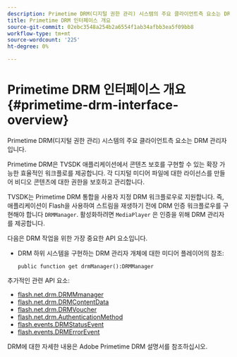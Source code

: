 ```yaml
---
description: Primetime DRM(디지털 권한 관리) 시스템의 주요 클라이언트측 요소는 DRM 관리자입니다.
title: Primetime DRM 인터페이스 개요
source-git-commit: 02ebc3548a254b2a6554f1ab34afbb3ea5f09bb8
workflow-type: tm+mt
source-wordcount: '225'
ht-degree: 0%

---
```


# Primetime DRM 인터페이스 개요{#primetime-drm-interface-overview}

Primetime DRM(디지털 권한 관리) 시스템의 주요 클라이언트측 요소는 DRM 관리자입니다.

<!--<a id="section_4DD54E085AB345FE9BE00865E56B28DB"></a>-->

Primetime DRM은 TVSDK 애플리케이션에서 콘텐츠 보호를 구현할 수 있는 확장 가능한 효율적인 워크플로를 제공합니다. 각 디지털 미디어 파일에 대한 라이선스를 만들어 비디오 콘텐츠에 대한 권한을 보호하고 관리합니다.

TVSDK는 Primetime DRM 통합을 사용자 지정 DRM 워크플로우로 지원합니다. 즉, 애플리케이션이 Flash을 사용하여 스트림을 재생하기 전에 DRM 인증 워크플로우를 구현해야 합니다 `DRMManager`. 활성화하려면 `MediaPlayer` 은 인증을 위해 DRM 관리자를 제공합니다.

다음은 DRM 작업을 위한 가장 중요한 API 요소입니다.

* DRM 하위 시스템을 구현하는 DRM 관리자 개체에 대한 미디어 플레이어의 참조:

  ```
  public function get drmManager():DRMManager 
  ```

<!--<a id="section_4204CE2731A44F67A3664AEDE8CCCA47"></a>-->

추가적인 관련 API 요소:

* [flash.net.drm.DRMMmanager](https://help.adobe.com/en_US/FlashPlatform/reference/actionscript/3/flash/net/drm/DRMManager.html)
* [flash.net.drm.DRMContentData](https://help.adobe.com/en_US/FlashPlatform/reference/actionscript/3/flash/net/drm/DRMContentData.html)
* [flash.net.drm.DRMVoucher](https://help.adobe.com/en_US/FlashPlatform/reference/actionscript/3/flash/net/drm/DRMVoucher.html)
* [flash.net.drm.AuthenticationMethod](https://help.adobe.com/en_US/FlashPlatform/reference/actionscript/3/flash/net/drm/AuthenticationMethod.html)
* [flash.events.DRMStatusEvent](https://help.adobe.com/en_US/FlashPlatform/reference/actionscript/3/flash/events/DRMStatusEvent.html)
* [flash.events.DRMErrorEvent](https://help.adobe.com/en_US/FlashPlatform/reference/actionscript/3/flash/events/DRMErrorEvent.html)

<!--<a id="section_F58941D68EB94A5EBD1C7454D2A1B17A"></a>-->

DRM에 대한 자세한 내용은 Adobe Primetime DRM 설명서를 참조하십시오.

